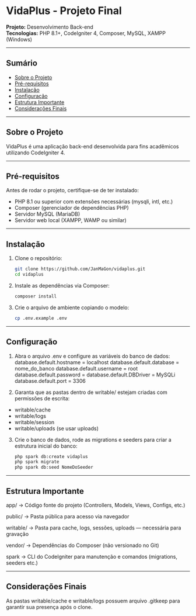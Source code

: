 # VidaPlus - Projeto Final

**Projeto:** Desenvolvimento Back-end  
**Tecnologias:** PHP 8.1+, CodeIgniter 4, Composer, MySQL, XAMPP (Windows)  

---

## Sumário

- [Sobre o Projeto](#sobre-o-projeto)  
- [Pré-requisitos](#pré-requisitos)  
- [Instalação](#instalação)  
- [Configuração](#configuração)  
- [Estrutura Importante](#estrutura-importante)  
- [Considerações Finais](#considerações-finais)  

---

## Sobre o Projeto

VidaPlus é uma aplicação back-end desenvolvida para fins acadêmicos utilizando CodeIgniter 4.   

---

## Pré-requisitos

Antes de rodar o projeto, certifique-se de ter instalado:

- PHP 8.1 ou superior com extensões necessárias (mysqli, intl, etc.)  
- Composer (gerenciador de dependências PHP)  
- Servidor MySQL (MariaDB)  
- Servidor web local (XAMPP, WAMP ou similar)  

---

## Instalação

1. Clone o repositório:  
   ```bash
   git clone https://github.com/JanMaGon/vidaplus.git
   cd vidaplus

2. Instale as dependências via Composer:
   ```bash
   composer install

3. Crie o arquivo de ambiente copiando o modelo:
   ```bash
   cp .env.example .env

---

## Configuração

1. Abra o arquivo .env e configure as variáveis do banco de dados:
   database.default.hostname = localhost
   database.default.database = nome_do_banco
   database.default.username = root
   database.default.password = 
   database.default.DBDriver = MySQLi
   database.default.port = 3306

2. Garanta que as pastas dentro de writable/ estejam criadas com permissões de escrita:
  - writable/cache
  - writable/logs
  - writable/session
  - writable/uploads (se usar uploads)

3. Crie o banco de dados, rode as migrations e seeders para criar a estrutura inicial do banco:
   ```bash
   php spark db:create vidaplus
   php spark migrate
   php spark db:seed NomeDoSeeder

---

## Estrutura Importante

app/ → Código fonte do projeto (Controllers, Models, Views, Configs, etc.)

public/ → Pasta pública para acesso via navegador

writable/ → Pasta para cache, logs, sessões, uploads — necessária para gravação

vendor/ → Dependências do Composer (não versionado no Git)

spark → CLI do CodeIgniter para manutenção e comandos (migrations, seeders etc.)

---

## Considerações Finais

As pastas writable/cache e writable/logs possuem arquivo .gitkeep para garantir sua presença após o clone.



